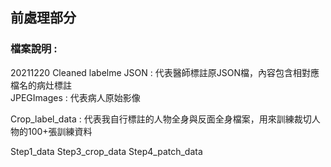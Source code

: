 
## 前處理部分

### 檔案說明 : 
20211220 Cleaned labelme JSON :  代表醫師標註原JSON檔，內容包含相對應檔名的病灶標註  
JPEGImages : 代表病人原始影像  

Crop_label_data : 代表我自行標註的人物全身與反面全身檔案，用來訓練裁切人物的100+張訓練資料  

Step1_data
Step3_crop_data
Step4_patch_data
